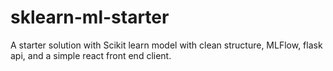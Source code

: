 # sklearn-ml-starter
A starter solution with Scikit learn model with clean structure, MLFlow, flask api, and a simple react front end client.